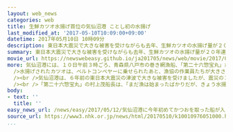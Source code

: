 ```yaml
---
layout: web_news
categories: web
title: 生鮮カツオ水揚げ首位の気仙沼港 ことし初の水揚げ
last_modified_at: '2017-05-10T10:09:00+09:00'
datetime: 2017年05月10日 10時09分
description: 東日本大震災で大きな被害を受けながらも去年、生鮮カツオの水揚げ量が２０年連続して国内で最も多くなった宮城県気仙沼市の気仙沼港で、１０日朝、ことし初めてのカツオの水揚げ作業が行われました。
summary: 東日本大震災で大きな被害を受けながらも去年、生鮮カツオの水揚げ量が２０年連続して国内で最も多くなった宮城県気仙沼市の気仙沼港で、１０日朝、ことし初めてのカツオの水揚げ作業が行われました。
movie_url: https://newswebeasy.github.io/ja201705/news/web/movie/2017/05/12/k10010976051000.mp4
more: 気仙沼港には、１０日午前３時ごろ、青森県八戸市の巻き網漁船、「第二十六惣宝丸」が入港し、茨城県沖で取れたおよそ８トンのカツオを水揚げしました。<br /><br
  />水揚げされたカツオは、ベルトコンベヤーに乗せられたあと、漁協の作業員たちが大きさや重さごとに次々に仕分けていました。<br /><br />ことしの気仙沼港でのカツオの初水揚げは、例年より半月ほど早く、地元の漁協によりますと、１０日水揚げされたカツオは、小ぶりのものが多かったということです。<br
  /><br />気仙沼港は、６年前の東日本大震災の津波で大きな被害を受けましたが、震災の３か月後には施設が復旧し、去年の生鮮カツオの水揚げ量は、１万９０００トン余りと、２０年連続して国内で最も多くなりました。<br
  /><br />「第二十六惣宝丸」の村上茂船長は、「まだ漁は始まったばかりだが、きょう水揚げしたカツオは、脂ものっていて美味しく、皆さんにもいっぱい食べてもらいたい」と話していました。
body:
- text: ''
  title: ''
easy_news_url: /news/easy/2017/05/12/気仙沼港に今年初めてかつおを取った船が入る/
source_url: https://www3.nhk.or.jp/news/html/20170510/k10010976051000.html
...
```


